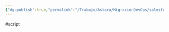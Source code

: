 ```yaml
---
{"dg-publish":true,"permalink":"/Trabajo/Astara/MigracionDevOps/salesforce/python scripts/nomenclatureDX/"}
---
```



#script